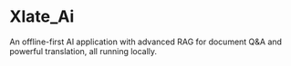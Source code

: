 # Xlate_Ai
An offline-first AI application with advanced RAG for document Q&amp;A and powerful translation, all running locally.
